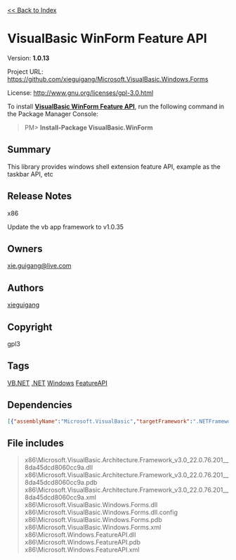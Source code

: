[<< Back to Index](https://github.com/xieguigang/nuget-backup)
# VisualBasic WinForm Feature API

Version: **1.0.13**

Project URL: https://github.com/xieguigang/Microsoft.VisualBasic.Windows.Forms

License: http://www.gnu.org/licenses/gpl-3.0.html

To install **[VisualBasic WinForm Feature API](https://www.nuget.org/packages/VisualBasic.WinForm/)**, run the following command in the Package Manager Console:
> PM>  **Install-Package VisualBasic.WinForm**


## Summary


This library provides windows shell extension feature API, example as the taskbar API, etc
## Release Notes
x86

Update the vb app framework to v1.0.35
## Owners
xie.guigang@live.com
## Authors
[xieguigang](https://www.nuget.org/profiles/xieguigang)
## Copyright
gpl3
## Tags
[VB.NET](https://www.nuget.org/packages?q=Tags%3A"VB.NET") [.NET](https://www.nuget.org/packages?q=Tags%3A".NET") [Windows](https://www.nuget.org/packages?q=Tags%3A"Windows") [FeatureAPI](https://www.nuget.org/packages?q=Tags%3A"FeatureAPI")
## Dependencies
>
```json
[{"assemblyName":"Microsoft.VisualBasic","targetFramework":".NETFramework4.6"}]
```


## File includes
> x86\Microsoft.VisualBasic.Architecture.Framework_v3.0_22.0.76.201__8da45dcd8060cc9a.dll<br />
> x86\Microsoft.VisualBasic.Architecture.Framework_v3.0_22.0.76.201__8da45dcd8060cc9a.pdb<br />
> x86\Microsoft.VisualBasic.Architecture.Framework_v3.0_22.0.76.201__8da45dcd8060cc9a.xml<br />
> x86\Microsoft.VisualBasic.Windows.Forms.dll<br />
> x86\Microsoft.VisualBasic.Windows.Forms.dll.config<br />
> x86\Microsoft.VisualBasic.Windows.Forms.pdb<br />
> x86\Microsoft.VisualBasic.Windows.Forms.xml<br />
> x86\Microsoft.Windows.FeatureAPI.dll<br />
> x86\Microsoft.Windows.FeatureAPI.pdb<br />
> x86\Microsoft.Windows.FeatureAPI.xml<br />
